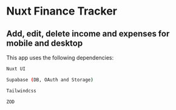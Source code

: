 # Nuxt Finance Tracker



## Add, edit, delete income and expenses for mobile and desktop

This app uses the following dependencies:

```bash
Nuxt UI

Supabase (DB, OAuth and Storage)

Tailwindcss

ZOD
```


